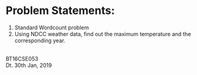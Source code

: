 # Problem Statements:<br />
1. Standard Wordcount problem<br />
2. Using NDCC weather data, find out the maximum temperature and the corresponding year. <br />

<br />
BT16CSE053<br />
Dt. 30th Jan, 2019
